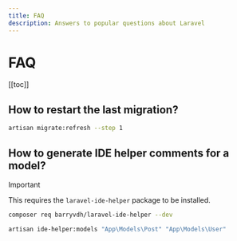 ```yaml
---
title: FAQ
description: Answers to popular questions about Laravel
---
```


# FAQ

[[toc]]

## How to restart the last migration?

```sh
artisan migrate:refresh --step 1
```

## How to generate IDE helper comments for a model?

<!-- prettier-ignore-start -->
> [!IMPORTANT]
> This requires the `laravel-ide-helper` package to be installed.
> ```sh
> composer req barryvdh/laravel-ide-helper --dev
> ```
<!-- prettier-ignore-end -->

```sh
artisan ide-helper:models "App\Models\Post" "App\Models\User"
```
